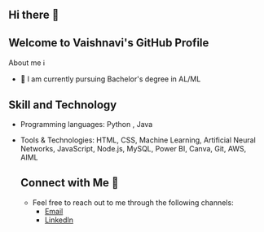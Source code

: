 ## Hi there 👋
## Welcome to Vaishnavi's GitHub Profile

 About me ℹ️
- 🔭 I am currently pursuing Bachelor's degree in AL/ML

## Skill and Technology
- Programming languages: Python , Java
- Tools & Technologies: HTML, CSS, Machine Learning, Artificial Neural Networks, JavaScript, Node.js, MySQL, Power BI, Canva, Git, AWS, AIML

  ## Connect with Me 🤝
  - Feel free to reach out to me through the following channels:
    - [Email](vaishnavisalunkhe865@gmail.com)
    - [LinkedIn](https://www.linkedin.com/in/vaishnavi-salunkhe-b67b8b374/)




